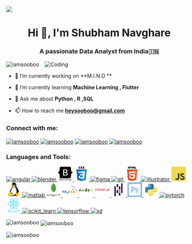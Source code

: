 
<head>
    <meta charset="UTF-8" />
    <meta http-equiv="X-UA-Compatible" content="IE=edge">
    <meta name="viewport" content="width=device-width, initial-scale=1.0">
    <meta name="author" content="Shubham">
    <meta name="author" content="Shubham Navghare">
    <meta name="description" content="Profile ofShubham Navghare IT Engineer from Mumbai, Maharashtra, India | ">
    <meta name="keywords" content="India, Mumbai, IT Engineer, Engineer, Website Develpement, Full Stack Developer, Frontend Developer, Backend Developer ,Networking, Data Analyst, Data Scientist, ui/ux, ui/ux developer/ ui/ux designer, Freelancer, iamsooboo, IAMSOOBOO, Iamsooboo, sooboo, SOOBOO, heysooboo, Heysooboo, HEYSOOBOO, ,shubham, Shubham, SHUBHAM, shubham navghare, shubham , Shubham Navghare, Shubham Navghare, SHUBHAM NAVGHARE, SHUBHAM PROFILE, Shubham profile, shubham Profile, Shubham's Profile, Sooboo profile, iamsooboo profile, iamsooboo's profile ,shubham navghare profile, shubham navghare's profile, curriculum vitae, Curriculum Vitae, Good Knowledge, Hardworking, Deal with Challenging Tasks, Sociable Person, CV, ">
    <meta name="robots" content="index, follow">
    <meta name="googlebot" content="index, follow">
    <meta property="og:site_name" content="Shubham Navghare">
    <meta property="og:site_name" content="sooboo">
    <meta property="og:title" content="Shubham Navghare">
    <meta property="og:title" content="iamsooboo">
    <meta property="og:title" content="Shubham">
    <meta property="og:type" content="profile">
    <meta property="og:description" content="Profile ofShubham Navghare IT Engineer from Mumbai, Maharashtra, India | ">
    <meta name="og:Raj Sangani" property="og:title" content="Profile of Shubham Navghare">
    <meta property="og:url" content="https://iamsooboo/">
    <meta name="google-site-verification" content="" />
        </head>
<img align="center" src="https://miro.medium.com/max/828/1*bpCiEjjuj42XwPSL6EMvtA.png">
<h1 align="center">Hi 👋, I'm Shubham Navghare</h1>
<h3 align="center">A passionate Data Analyst from India🇮🇳</h3>
<img align="right" alt="Coding" width="400" src="https://cdn.dribbble.com/users/1162077/screenshots/5403918/focus-animation.gif">

<p align="left"> <img src="https://komarev.com/ghpvc/?username=iamsooboo&label=Profile%20views&color=0e75b6&style=flat" alt="iamsooboo" /> </p>

- 🔭 I’m currently working on **M.I.N.D **

- 🌱 I’m currently learning **Machine Learning , Flutter**

- 💬 Ask me about **Python , R ,SQL**

- 📫 How to reach me **heysooboo@gmail.com**

<h3 align="left">Connect with me:</h3>
<p align="left">
<a href="https://twitter.com/iamsooboo" target="blank"><img align="center" src="https://raw.githubusercontent.com/rahuldkjain/github-profile-readme-generator/master/src/images/icons/Social/twitter.svg" alt="iamsooboo" height="30" width="40" /></a>
<a href="https://linkedin.com/in/iamsooboo" target="blank"><img align="center" src="https://raw.githubusercontent.com/rahuldkjain/github-profile-readme-generator/master/src/images/icons/Social/linked-in-alt.svg" alt="iamsooboo" height="30" width="40" /></a>
<a href="https://fb.com/iamsooboo" target="blank"><img align="center" src="https://raw.githubusercontent.com/rahuldkjain/github-profile-readme-generator/master/src/images/icons/Social/facebook.svg" alt="iamsooboo" height="30" width="40" /></a>
<a href="https://instagram.com/iamsooboo" target="blank"><img align="center" src="https://raw.githubusercontent.com/rahuldkjain/github-profile-readme-generator/master/src/images/icons/Social/instagram.svg" alt="iamsooboo" height="30" width="40" /></a>
</p>

<h3 align="left">Languages and Tools:</h3>
<p align="left"> <a href="https://angular.io" target="_blank" rel="noreferrer"> <img src="https://angular.io/assets/images/logos/angular/angular.svg" alt="angular" width="40" height="40"/> </a> <a href="https://www.blender.org/" target="_blank" rel="noreferrer"> <img src="https://download.blender.org/branding/community/blender_community_badge_white.svg" alt="blender" width="40" height="40"/> </a> <a href="https://getbootstrap.com" target="_blank" rel="noreferrer"> <img src="https://raw.githubusercontent.com/devicons/devicon/master/icons/bootstrap/bootstrap-plain-wordmark.svg" alt="bootstrap" width="40" height="40"/> </a> <a href="https://www.w3schools.com/css/" target="_blank" rel="noreferrer"> <img src="https://raw.githubusercontent.com/devicons/devicon/master/icons/css3/css3-original-wordmark.svg" alt="css3" width="40" height="40"/> </a> <a href="https://www.figma.com/" target="_blank" rel="noreferrer"> <img src="https://www.vectorlogo.zone/logos/figma/figma-icon.svg" alt="figma" width="40" height="40"/> </a> <a href="https://git-scm.com/" target="_blank" rel="noreferrer"> <img src="https://www.vectorlogo.zone/logos/git-scm/git-scm-icon.svg" alt="git" width="40" height="40"/> </a> <a href="https://www.w3.org/html/" target="_blank" rel="noreferrer"> <img src="https://raw.githubusercontent.com/devicons/devicon/master/icons/html5/html5-original-wordmark.svg" alt="html5" width="40" height="40"/> </a> <a href="https://www.adobe.com/in/products/illustrator.html" target="_blank" rel="noreferrer"> <img src="https://www.vectorlogo.zone/logos/adobe_illustrator/adobe_illustrator-icon.svg" alt="illustrator" width="40" height="40"/> </a> <a href="https://developer.mozilla.org/en-US/docs/Web/JavaScript" target="_blank" rel="noreferrer"> <img src="https://raw.githubusercontent.com/devicons/devicon/master/icons/javascript/javascript-original.svg" alt="javascript" width="40" height="40"/> </a> <a href="https://www.linux.org/" target="_blank" rel="noreferrer"> <img src="https://raw.githubusercontent.com/devicons/devicon/master/icons/linux/linux-original.svg" alt="linux" width="40" height="40"/> </a> <a href="https://www.mathworks.com/" target="_blank" rel="noreferrer"> <img src="https://upload.wikimedia.org/wikipedia/commons/2/21/Matlab_Logo.png" alt="matlab" width="40" height="40"/> </a> <a href="https://www.mongodb.com/" target="_blank" rel="noreferrer"> <img src="https://raw.githubusercontent.com/devicons/devicon/master/icons/mongodb/mongodb-original-wordmark.svg" alt="mongodb" width="40" height="40"/> </a> <a href="https://www.mysql.com/" target="_blank" rel="noreferrer"> <img src="https://raw.githubusercontent.com/devicons/devicon/master/icons/mysql/mysql-original-wordmark.svg" alt="mysql" width="40" height="40"/> </a> <a href="https://nodejs.org" target="_blank" rel="noreferrer"> <img src="https://raw.githubusercontent.com/devicons/devicon/master/icons/nodejs/nodejs-original-wordmark.svg" alt="nodejs" width="40" height="40"/> </a> <a href="https://www.oracle.com/" target="_blank" rel="noreferrer"> <img src="https://raw.githubusercontent.com/devicons/devicon/master/icons/oracle/oracle-original.svg" alt="oracle" width="40" height="40"/> </a> <a href="https://pandas.pydata.org/" target="_blank" rel="noreferrer"> <img src="https://raw.githubusercontent.com/devicons/devicon/2ae2a900d2f041da66e950e4d48052658d850630/icons/pandas/pandas-original.svg" alt="pandas" width="40" height="40"/> </a> <a href="https://www.photoshop.com/en" target="_blank" rel="noreferrer"> <img src="https://raw.githubusercontent.com/devicons/devicon/master/icons/photoshop/photoshop-line.svg" alt="photoshop" width="40" height="40"/> </a> <a href="https://www.python.org" target="_blank" rel="noreferrer"> <img src="https://raw.githubusercontent.com/devicons/devicon/master/icons/python/python-original.svg" alt="python" width="40" height="40"/> </a> <a href="https://pytorch.org/" target="_blank" rel="noreferrer"> <img src="https://www.vectorlogo.zone/logos/pytorch/pytorch-icon.svg" alt="pytorch" width="40" height="40"/> </a> <a href="https://reactjs.org/" target="_blank" rel="noreferrer"> <img src="https://raw.githubusercontent.com/devicons/devicon/master/icons/react/react-original-wordmark.svg" alt="react" width="40" height="40"/> </a> <a href="https://scikit-learn.org/" target="_blank" rel="noreferrer"> <img src="https://upload.wikimedia.org/wikipedia/commons/0/05/Scikit_learn_logo_small.svg" alt="scikit_learn" width="40" height="40"/> </a> <a href="https://www.tensorflow.org" target="_blank" rel="noreferrer"> <img src="https://www.vectorlogo.zone/logos/tensorflow/tensorflow-icon.svg" alt="tensorflow" width="40" height="40"/> </a> <a href="https://www.adobe.com/products/xd.html" target="_blank" rel="noreferrer"> <img src="https://cdn.worldvectorlogo.com/logos/adobe-xd.svg" alt="xd" width="40" height="40"/> </a> </p>

<p><img align="left" src="https://github-readme-stats.vercel.app/api/top-langs?username=iamsooboo&show_icons=true&locale=en&layout=compact" alt="iamsooboo" /></p>

<p>&nbsp;<img align="center" src="https://github-readme-stats.vercel.app/api?username=iamsooboo&show_icons=true&locale=en" alt="iamsooboo" /></p>

<p><img align="center" src="https://github-readme-streak-stats.herokuapp.com/?user=iamsooboo&" alt="iamsooboo" /></p>
